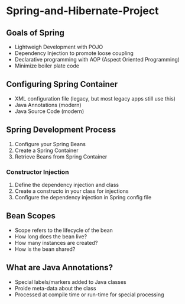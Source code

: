 # Spring-and-Hibernate-Project

## Goals of Spring
* Lightweigh Development with POJO
* Dependency Injection to promote loose coupling
* Declarative programming with AOP (Aspect Oriented Programming)
* Minimize boiler plate code

## Configuring Spring Container
* XML configuration file (legacy, but most legacy apps still use this)
* Java Annotations (modern)
* Java Source Code (modern)

## Spring Development Process
1. Configure your Spring Beans
2. Create a Spring Container
3. Retrieve Beans from Spring Container

### Constructor Injection
1. Define the dependency injection and class
2. Create a constructo in your class for injections
3. Configure the dependency injection in Spring config file

## Bean Scopes
* Scope refers to the lifecycle of the bean
* How long does the bean live?
* How many instances are created?
* How is the bean shared?

## What are Java Annotations?
* Special labels/markers added to Java classes
* Proide meta-data about the class
* Processed at compile time or run-time for special processing

